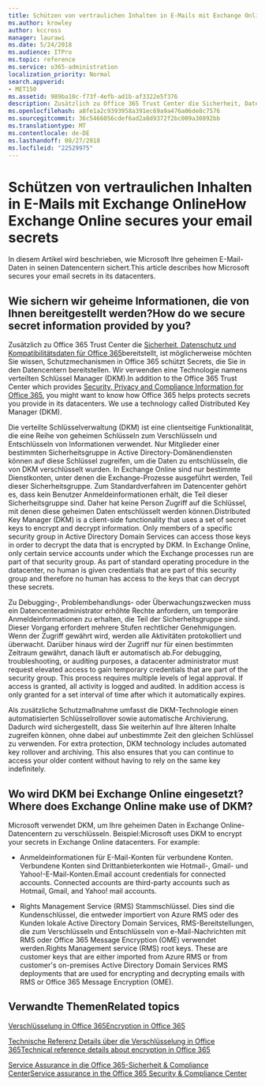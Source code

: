 ```yaml
---
title: Schützen von vertraulichen Inhalten in E-Mails mit Exchange Online
ms.author: krowley
author: kccross
manager: laurawi
ms.date: 5/24/2018
ms.audience: ITPro
ms.topic: reference
ms.service: o365-administration
localization_priority: Normal
search.appverid:
- MET150
ms.assetid: 989ba10c-f73f-4efb-ad1b-af3322e5f376
description: Zusätzlich zu Office 365 Trust Center die Sicherheit, Datenschutz und Kompatibilitätsdaten für Office 365 bereitstellt, ist möglicherweise möchten Sie wissen, Schutzmechanismen in Office 365 schützt Secrets, die Sie in den Datencentern bereitstellen. Wir verwenden eine Technologie namens verteilten Schlüssel Manager (DKM).
ms.openlocfilehash: a8fe1a2c9393958a391ec69a9a476a06de8c7576
ms.sourcegitcommit: 36c5466056cdef6ad2a8d9372f2bc009a30892bb
ms.translationtype: MT
ms.contentlocale: de-DE
ms.lasthandoff: 08/27/2018
ms.locfileid: "22529975"
---
```

# <a name="how-exchange-online-secures-your-email-secrets"></a><span data-ttu-id="09653-104">Schützen von vertraulichen Inhalten in E-Mails mit Exchange Online</span><span class="sxs-lookup"><span data-stu-id="09653-104">How Exchange Online secures your email secrets</span></span>

<span data-ttu-id="09653-105">In diesem Artikel wird beschrieben, wie Microsoft Ihre geheimen E-Mail-Daten in seinen Datencentern sichert.</span><span class="sxs-lookup"><span data-stu-id="09653-105">This article describes how Microsoft secures your email secrets in its datacenters.</span></span>
  
## <a name="how-do-we-secure-secret-information-provided-by-you"></a><span data-ttu-id="09653-106">Wie sichern wir geheime Informationen, die von Ihnen bereitgestellt werden?</span><span class="sxs-lookup"><span data-stu-id="09653-106">How do we secure secret information provided by you?</span></span>

<span data-ttu-id="09653-p102">Zusätzlich zu Office 365 Trust Center die [Sicherheit, Datenschutz und Kompatibilitätsdaten für Office 365](https://go.microsoft.com/fwlink/?linkid=874644)bereitstellt, ist möglicherweise möchten Sie wissen, Schutzmechanismen in Office 365 schützt Secrets, die Sie in den Datencentern bereitstellen. Wir verwenden eine Technologie namens verteilten Schlüssel Manager (DKM).</span><span class="sxs-lookup"><span data-stu-id="09653-p102">In addition to the Office 365 Trust Center which provides [Security, Privacy and Compliance Information for Office 365](https://go.microsoft.com/fwlink/?linkid=874644), you might want to know how Office 365 helps protects secrets you provide in its datacenters. We use a technology called Distributed Key Manager (DKM).</span></span>
  
<span data-ttu-id="09653-p103">Die verteilte Schlüsselverwaltung (DKM) ist eine clientseitige Funktionalität, die eine Reihe von geheimen Schlüsseln zum Verschlüsseln und Entschlüsseln von Informationen verwendet. Nur Mitglieder einer bestimmten Sicherheitsgruppe in Active Directory-Domänendiensten können auf diese Schlüssel zugreifen, um die Daten zu entschlüsseln, die von DKM verschlüsselt wurden. In Exchange Online sind nur bestimmte Dienstkonten, unter denen die Exchange-Prozesse ausgeführt werden, Teil dieser Sicherheitsgruppe. Zum Standardverfahren im Datencenter gehört es, dass kein Benutzer Anmeldeinformationen erhält, die Teil dieser Sicherheitsgruppe sind. Daher hat keine Person Zugriff auf die Schlüssel, mit denen diese geheimen Daten entschlüsselt werden können.</span><span class="sxs-lookup"><span data-stu-id="09653-p103">Distributed Key Manager (DKM) is a client-side functionality that uses a set of secret keys to encrypt and decrypt information. Only members of a specific security group in Active Directory Domain Services can access those keys in order to decrypt the data that is encrypted by DKM. In Exchange Online, only certain service accounts under which the Exchange processes run are part of that security group. As part of standard operating procedure in the datacenter, no human is given credentials that are part of this security group and therefore no human has access to the keys that can decrypt these secrets.</span></span>
  
<span data-ttu-id="09653-p104">Zu Debugging-, Problembehandlungs- oder Überwachungszwecken muss ein Datencenteradministrator erhöhte Rechte anfordern, um temporäre Anmeldeinformationen zu erhalten, die Teil der Sicherheitsgruppe sind. Dieser Vorgang erfordert mehrere Stufen rechtlicher Genehmigungen. Wenn der Zugriff gewährt wird, werden alle Aktivitäten protokolliert und überwacht. Darüber hinaus wird der Zugriff nur für einen bestimmten Zeitraum gewährt, danach läuft er automatisch ab.</span><span class="sxs-lookup"><span data-stu-id="09653-p104">For debugging, troubleshooting, or auditing purposes, a datacenter administrator must request elevated access to gain temporary credentials that are part of the security group. This process requires multiple levels of legal approval. If access is granted, all activity is logged and audited. In addition access is only granted for a set interval of time after which it automatically expires.</span></span>
  
<span data-ttu-id="09653-p105">Als zusätzliche Schutzmaßnahme umfasst die DKM-Technologie einen automatisierten Schlüsselrollover sowie automatische Archivierung. Dadurch wird sichergestellt, dass Sie weiterhin auf Ihre älteren Inhalte zugreifen können, ohne dabei auf unbestimmte Zeit den gleichen Schlüssel zu verwenden.
</span><span class="sxs-lookup"><span data-stu-id="09653-p105">For extra protection, DKM technology includes automated key rollover and archiving. This also ensures that you can continue to access your older content without having to rely on the same key indefinitely.</span></span>
  
## <a name="where-does-exchange-online-make-use-of-dkm"></a><span data-ttu-id="09653-119">Wo wird DKM bei Exchange Online eingesetzt?</span><span class="sxs-lookup"><span data-stu-id="09653-119">Where does Exchange Online make use of DKM?</span></span>

<span data-ttu-id="09653-p106">Microsoft verwendet DKM, um Ihre geheimen Daten in Exchange Online-Datencentern zu verschlüsseln. Beispiel:</span><span class="sxs-lookup"><span data-stu-id="09653-p106">Microsoft uses DKM to encrypt your secrets in Exchange Online datacenters. For example:</span></span>
  
- <span data-ttu-id="09653-p107">Anmeldeinformationen für E-Mail-Konten für verbundene Konten. Verbundene Konten sind Drittanbieterkonten wie Hotmail-, Gmail- und Yahoo!-E-Mail-Konten.</span><span class="sxs-lookup"><span data-stu-id="09653-p107">Email account credentials for connected accounts. Connected accounts are third-party accounts such as Hotmail, Gmail, and Yahoo! mail accounts.</span></span>
    
- <span data-ttu-id="09653-p108">Rights Management Service (RMS) Stammschlüssel. Dies sind die Kundenschlüssel, die entweder importiert von Azure RMS oder des Kunden lokale Active Directory Domain Services, RMS-Bereitstellungen, die zum Verschlüsseln und Entschlüsseln von e-Mail-Nachrichten mit RMS oder Office 365 Message Encryption (OME) verwendet werden.</span><span class="sxs-lookup"><span data-stu-id="09653-p108">Rights Management service (RMS) root keys. These are customer keys that are either imported from Azure RMS or from customer's on-premises Active Directory Domain Services RMS deployments that are used for encrypting and decrypting emails with RMS or Office 365 Message Encryption (OME).</span></span>
    
## <a name="related-topics"></a><span data-ttu-id="09653-127">Verwandte Themen</span><span class="sxs-lookup"><span data-stu-id="09653-127">Related topics</span></span>

[<span data-ttu-id="09653-128">Verschlüsselung in Office 365</span><span class="sxs-lookup"><span data-stu-id="09653-128">Encryption in Office 365</span></span>](encryption.md)
  
[<span data-ttu-id="09653-129">Technische Referenz Details über die Verschlüsselung in Office 365</span><span class="sxs-lookup"><span data-stu-id="09653-129">Technical reference details about encryption in Office 365</span></span>](technical-reference-details-about-encryption.md)
  
[<span data-ttu-id="09653-130">Service Assurance in die Office 365-Sicherheit &amp; Compliance Center</span><span class="sxs-lookup"><span data-stu-id="09653-130">Service assurance in the Office 365 Security &amp; Compliance Center</span></span>](https://go.microsoft.com/fwlink/?linkid=874645)
  

